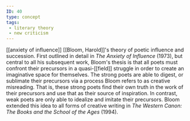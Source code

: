```yaml
---
ID: 40
type: concept
tags: 
 - literary theory
 - new criticism
---
```


[[anxiety of influence]]
[[Bloom, Harold]]'s theory of
poetic influence and succession. First outlined in detail in *The Anxiety of Influence* (1973), but central to all his subsequent work,
Bloom's thesis is that all poets must confront their precursors in a
quasi-[[field]] struggle in
order to create an imaginative space for themselves. The strong poets
are able to digest, or sublimate their precursors via a process Bloom
refers to as creative misreading. That is, these strong poets find their
own truth in the work of their precursors and use that as their source
of inspiration. In contrast, weak poets are only able to idealize and
imitate their precursors. Bloom extended this idea to all forms of
creative writing in *The Western Canon: The Books and the School of the
Ages* (1994).
